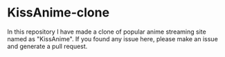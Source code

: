 # KissAnime-clone

In this repository I have made a clone of popular anime streaming site named as "KissAnime". If you found any issue here, please make an issue and generate a pull request.

